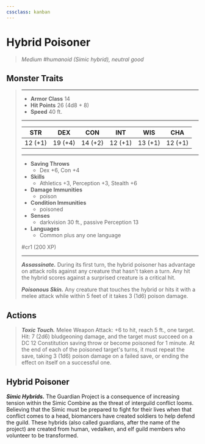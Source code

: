 ```yaml
---
cssclass: kanban
---
```


# Hybrid Poisoner
>*Medium #humanoid (Simic hybrid), neutral good*
## Monster Traits
>___
>- **Armor Class** 14
>- **Hit Points** 26 (4d8 + 8)
>- **Speed** 40 ft.
>___
>|STR|DEX|CON|INT|WIS|CHA|
>|:---:|:---:|:---:|:---:|:---:|:---:|
>|12 (+1)|19 (+4)|14 (+2)|12 (+1)|13 (+1)|12 (+1)|
>___
>- **Saving Throws**
>	 - Dex +6, Con +4
>- **Skills**
>	 - Athletics +3, Perception +3, Stealth +6
>- **Damage Immunities**
>	 - poison
>- **Condition Immunities**
>	 - poisoned
>- **Senses**
>	 - darkvision 30 ft., passive Perception 13
>- **Languages**
>	 - Common plus any one language
>
> #cr1 (200 XP)
>___
>***Assassinate.*** During its first turn, the hybrid poisoner has advantage on attack rolls against any creature that hasn't taken a turn. Any hit the hybrid scores against a surprised creature is a critical hit.  
>
>***Poisonous Skin.*** Any creature that touches the hybrid or hits it with a melee attack while within 5 feet of it takes 3 (1d6) poison damage.  
>
## Actions
>***Toxic Touch.*** Melee Weapon Attack: +6 to hit, reach 5 ft., one target. Hit: 7 (2d6) bludgeoning damage, and the target must succeed on a DC 12 Constitution saving throw or become poisoned for 1 minute. At the end of each of the poisoned target's turns, it must repeat the save, taking 3 (1d6) poison damage on a failed save, or ending the effect on itself on a successful one.
## Hybrid Poisoner
***Simic Hybrids.*** The Guardian Project is a consequence of increasing tension within the Simic Combine as the threat of interguild conflict looms. Believing that the Simic must be prepared to fight for their lives when that conflict comes to a head, biomancers have created soldiers to help defend the guild. These hybrids (also called guardians, after the name of the project) are created from human, vedalken, and elf guild members who volunteer to be transformed.